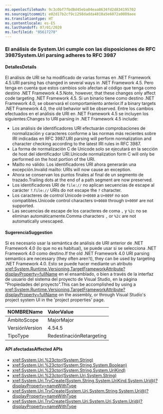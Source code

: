 ```yaml
---
ms.openlocfilehash: 9c3c0bf7fbd8d45eba84eaa8634fd2d834195702
ms.sourcegitcommit: e02d17b2cf9c1258dadda4810a5e6072a0089aee
ms.translationtype: HT
ms.contentlocale: es-ES
ms.lasthandoff: 07/01/2020
ms.locfileid: "85617278"
---
```

### <a name="systemuri-parsing-adheres-to-rfc-3987"></a><span data-ttu-id="aaee4-101">El análisis de System.Uri cumple con las disposiciones de RFC 3987</span><span class="sxs-lookup"><span data-stu-id="aaee4-101">System.Uri parsing adheres to RFC 3987</span></span>

#### <a name="details"></a><span data-ttu-id="aaee4-102">Detalles</span><span class="sxs-lookup"><span data-stu-id="aaee4-102">Details</span></span>

<span data-ttu-id="aaee4-103">El análisis de URI se ha modificado de varias formas en .NET Framework 4.5.</span><span class="sxs-lookup"><span data-stu-id="aaee4-103">URI parsing has changed in several ways in .NET Framework 4.5.</span></span> <span data-ttu-id="aaee4-104">Pero tenga en cuenta que estos cambios solo afectan al código que tenga como destino .NET Framework 4.5.</span><span class="sxs-lookup"><span data-stu-id="aaee4-104">Note, however, that these changes only affect code targeting .NET Framework 4.5.</span></span> <span data-ttu-id="aaee4-105">Si un binario tiene como destino .NET Framework 4.0, se observará el comportamiento anterior.</span><span class="sxs-lookup"><span data-stu-id="aaee4-105">If a binary targets .NET Framework 4.0, the old behavior will be observed.</span></span> <span data-ttu-id="aaee4-106">Entre los cambios efectuados en el análisis de URI en .NET Framework 4.5 se incluyen los siguientes:</span><span class="sxs-lookup"><span data-stu-id="aaee4-106">Changes to URI parsing in .NET Framework 4.5 include:</span></span>

- <span data-ttu-id="aaee4-107">Los análisis de identificadores URI efectuarán comprobaciones de normalización y caracteres conforme a las normas más recientes sobre IRI indicadas en RFC 3987.</span><span class="sxs-lookup"><span data-stu-id="aaee4-107">URI parsing will perform normalization and character checking according to the latest IRI rules in RFC 3987.</span></span>
- <span data-ttu-id="aaee4-108">La forma de normalización C de Unicode solo se ejecutará en la sección de host del identificador URI.</span><span class="sxs-lookup"><span data-stu-id="aaee4-108">Unicode normalization form C will only be performed on the host portion of the URI.</span></span>
- <span data-ttu-id="aaee4-109">Mailto no válido: Los identificadores URI ahora generarán una excepción.</span><span class="sxs-lookup"><span data-stu-id="aaee4-109">Invalid mailto: URIs will now cause an exception.</span></span>
- <span data-ttu-id="aaee4-110">Ahora se conservan los puntos finales al final de un segmento de trazado.</span><span class="sxs-lookup"><span data-stu-id="aaee4-110">Trailing dots at the end of a path segment are now preserved.</span></span>
- <span data-ttu-id="aaee4-111">Los identificadores URI de `file://` no aplican secuencias de escape al carácter `?`.</span><span class="sxs-lookup"><span data-stu-id="aaee4-111">`file://` URIs do not escape the `?` character.</span></span>
- <span data-ttu-id="aaee4-112">Los caracteres de control Unicode `U+0080` a `U+009F` no son compatibles.</span><span class="sxs-lookup"><span data-stu-id="aaee4-112">Unicode control characters `U+0080` through `U+009F` are not supported.</span></span>
- <span data-ttu-id="aaee4-113">Las secuencias de escape de los caracteres de coma `,` y `%2c` no se eliminan automáticamente.</span><span class="sxs-lookup"><span data-stu-id="aaee4-113">Comma characters `,` or `%2c` are not automatically unescaped.</span></span>

#### <a name="suggestion"></a><span data-ttu-id="aaee4-114">Sugerencia</span><span class="sxs-lookup"><span data-stu-id="aaee4-114">Suggestion</span></span>

<span data-ttu-id="aaee4-115">Si es necesario usar la semántica de análisis de URI anterior de .NET Framework 4.0 (lo que no es habitual), se puede usar si se selecciona .NET Framework 4.0 como destino.</span><span class="sxs-lookup"><span data-stu-id="aaee4-115">If the old .NET Framework 4.0 URI parsing semantics are necessary (they often aren't), they can be used by targeting .NET Framework 4.0.</span></span> <span data-ttu-id="aaee4-116">Esto se puede hacer mediante un atributo <xref:System.Runtime.Versioning.TargetFrameworkAttribute?displayProperty=fullName> en el ensamblado, o bien a través de la interfaz de usuario del sistema del proyecto de Visual Studio, en la página "Propiedades del proyecto".</span><span class="sxs-lookup"><span data-stu-id="aaee4-116">This can be accomplished by using a <xref:System.Runtime.Versioning.TargetFrameworkAttribute?displayProperty=fullName> on the assembly, or through Visual Studio's project system UI in the 'project properties' page.</span></span>

| <span data-ttu-id="aaee4-117">NOMBRE</span><span class="sxs-lookup"><span data-stu-id="aaee4-117">Name</span></span>    | <span data-ttu-id="aaee4-118">Valor</span><span class="sxs-lookup"><span data-stu-id="aaee4-118">Value</span></span>       |
|:--------|:------------|
| <span data-ttu-id="aaee4-119">Ámbito</span><span class="sxs-lookup"><span data-stu-id="aaee4-119">Scope</span></span>   | <span data-ttu-id="aaee4-120">Major</span><span class="sxs-lookup"><span data-stu-id="aaee4-120">Major</span></span>       |
| <span data-ttu-id="aaee4-121">Versión</span><span class="sxs-lookup"><span data-stu-id="aaee4-121">Version</span></span> | <span data-ttu-id="aaee4-122">4.5</span><span class="sxs-lookup"><span data-stu-id="aaee4-122">4.5</span></span>         |
| <span data-ttu-id="aaee4-123">Tipo</span><span class="sxs-lookup"><span data-stu-id="aaee4-123">Type</span></span>    | <span data-ttu-id="aaee4-124">Redestinación</span><span class="sxs-lookup"><span data-stu-id="aaee4-124">Retargeting</span></span> |

#### <a name="affected-apis"></a><span data-ttu-id="aaee4-125">API afectadas</span><span class="sxs-lookup"><span data-stu-id="aaee4-125">Affected APIs</span></span>

- <xref:System.Uri.%23ctor(System.String)>
- <xref:System.Uri.%23ctor(System.String,System.Boolean)>
- <xref:System.Uri.%23ctor(System.String,System.UriKind)>
- <xref:System.Uri.%23ctor(System.Uri,System.String)>
- <xref:System.Uri.TryCreate(System.String,System.UriKind,System.Uri@)?displayProperty=nameWithType>
- <xref:System.Uri.TryCreate(System.Uri,System.String,System.Uri@)?displayProperty=nameWithType>
- <xref:System.Uri.TryCreate(System.Uri,System.Uri,System.Uri@)?displayProperty=nameWithType>

